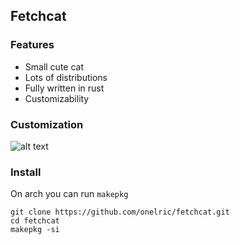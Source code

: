## Fetchcat


### Features
* Small cute cat
* Lots of distributions
* Fully written in rust
* Customizability

### Customization

![alt text](https://github.com/onelric/fetchcat/blob/main/img/img.png?raw=true)

### Install
On arch you can run `makepkg`
```
git clone https://github.com/onelric/fetchcat.git
cd fetchcat
makepkg -si
```


